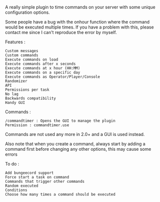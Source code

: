 A really simple plugin to time commands on your server with some unique configuration options.

Some people have a bug with the onhour function where the command would be executed multiple times. If you have a problem with this, please contact me since I can't reproduce the error by myself.


Features :

   
    Custom messages
    Custom commands
    Execute commands on load
    Execute commands after x seconds
    Execute commands at x hour (HH:MM)
    Execute commands on a specific day
    Execute commands as Operator/Player/Console
    Randomizer
    API
    Permissions per task
    No lag
    Backwards compatibility
    Handy GUI



Commands :

    /commandtimer : Opens the GUI to manage the plugin
    Permission : commandtimer.use


Commands are not used any more in 2.0+ and a GUI is used instead.

Also note that when you create a command, always start by adding a command first before changing any other options, this may cause some errors


To do :

    Add bungeecord support
    Force start a task on command
    Commands that trigger other commands
    Random executed
    Conditions
    Choose how many times a command should be executed
   
